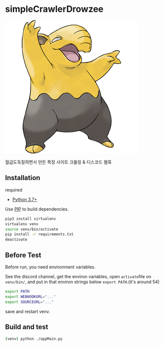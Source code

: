 # simpleCrawlerDrowzee
![Drowzee](https://github.com/mycode01/linkimages/blob/master/giggle/Drowzee.png)

월급도둑질하면서 만든 특정 사이트 크롤링 & 디스코드 웹훅 

## Installation
required     
* [Python 3.7+](https://www.python.org/downloads/) 

Use [PIP](https://pypi.org/) to build dependencies.

```bash
pip3 install virtualenv
virtualenv venv
source venv/bin/activate
pip install -r requirements.txt
deactivate
```

## Before Test
Before run, you need environment variables.

See the discord channel, get the environ variables, 
open `activate`file on `venv/bin/`, and 
put in that environ strings below `export PATH`.(it's around 54)
```bash
export PATH
export WEBHOOKURL="..."
export SOURCEURL="..."
``` 
save and restart venv.

## Build and test
```bash
(venv) python ./appMain.py
```